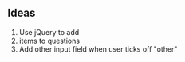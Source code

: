 ## Ideas 

1. Use jQuery to add <li> items to questions
2. Add other input field when user ticks off "other"